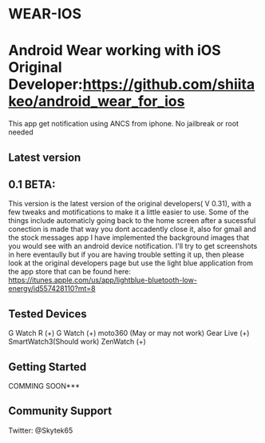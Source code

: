 # WEAR-IOS
Android Wear working with iOS
Original Developer:https://github.com/shiitakeo/android_wear_for_ios
===================================

This app get notification using ANCS from iphone. No jailbreak or root needed 


Latest version
--------------
0.1 BETA: 
---------
This version is the latest version of the original developers( V 0.31), with a few tweaks and motifications 
to make it a little easier to use. Some of the things include automaticly going back to the home screen after 
a sucessful conection is made that way you dont accadently close it, also for gmail and the stock messages app 
I have implemented the background images that you would see with an android device notification. I'll try to get 
screenshots in here eventaully but if you are having trouble setting it up, then please look at the original developers
page but use the light blue application from the app store that can be found here: https://itunes.apple.com/us/app/lightblue-bluetooth-low-energy/id557428110?mt=8

Tested Devices
--------------
G Watch R (+)
G Watch (+)
moto360 (May or may not work)
Gear Live (+)
SmartWatch3(Should work)
ZenWatch (+)

Getting Started
---------------
COMMING SOON***

Community Support
------------------
Twitter: @Skytek65
